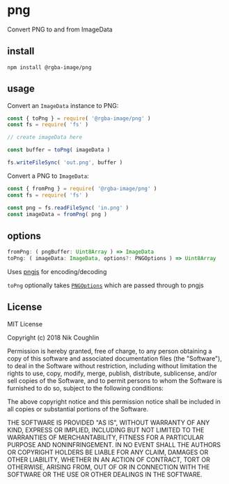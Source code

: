 # png

Convert PNG to and from ImageData

## install

`npm install @rgba-image/png`

## usage

Convert an `ImageData` instance to PNG:

```js
const { toPng } = require( '@rgba-image/png' )
const fs = require( 'fs' )

// create imageData here

const buffer = toPng( imageData )

fs.writeFileSync( 'out.png', buffer )
```

Convert a PNG to `ImageData`:

```js
const { fromPng } = require( '@rgba-image/png' )
const fs = require( 'fs' )

const png = fs.readFileSync( 'in.png' )
const imageData = fromPng( png )
```

## options

```typescript
fromPng: ( pngBuffer: Uint8Array ) => ImageData
toPng: ( imageData: ImageData, options?: PNGOptions ) => Uint8Array
```

Uses [pngjs](https://github.com/lukeapage/pngjs) for encoding/decoding

`toPng` optionally takes [`PNGOptions`](https://github.com/DefinitelyTyped/DefinitelyTyped/blob/master/types/pngjs/index.d.ts) which are passed through to pngjs

## License

MIT License

Copyright (c) 2018 Nik Coughlin

Permission is hereby granted, free of charge, to any person obtaining a copy
of this software and associated documentation files (the "Software"), to deal
in the Software without restriction, including without limitation the rights
to use, copy, modify, merge, publish, distribute, sublicense, and/or sell
copies of the Software, and to permit persons to whom the Software is
furnished to do so, subject to the following conditions:

The above copyright notice and this permission notice shall be included in all
copies or substantial portions of the Software.

THE SOFTWARE IS PROVIDED "AS IS", WITHOUT WARRANTY OF ANY KIND, EXPRESS OR
IMPLIED, INCLUDING BUT NOT LIMITED TO THE WARRANTIES OF MERCHANTABILITY,
FITNESS FOR A PARTICULAR PURPOSE AND NONINFRINGEMENT. IN NO EVENT SHALL THE
AUTHORS OR COPYRIGHT HOLDERS BE LIABLE FOR ANY CLAIM, DAMAGES OR OTHER
LIABILITY, WHETHER IN AN ACTION OF CONTRACT, TORT OR OTHERWISE, ARISING FROM,
OUT OF OR IN CONNECTION WITH THE SOFTWARE OR THE USE OR OTHER DEALINGS IN THE
SOFTWARE.